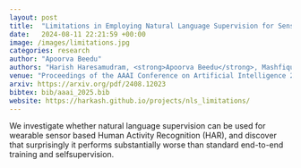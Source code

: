 ```yaml
---
layout: post
title:  "Limitations in Employing Natural Language Supervision for Sensor-Based Human Activity Recognition--And Ways to Overcome Them"
date:   2024-08-11 22:21:59 +00:00
image: /images/limitations.jpg
categories: research
author: "Apoorva Beedu"
authors: "Harish Haresamudram, <strong>Apoorva Beedu</strong>, Mashfiqui Rabbi, Sankalita Saha, Irfan Essa, Thomas Ploetz"
venue: "Proceedings of the AAAI Conference on Artificial Intelligence 2025"
arxiv: https://arxiv.org/pdf/2408.12023
bibtex: bib/aaai_2025.bib
website: https://harkash.github.io/projects/nls_limitations/
---
```

We investigate whether natural language supervision can be used for wearable sensor based Human Activity Recognition (HAR), and discover that surprisingly it performs substantially worse than standard end-to-end training and selfsupervision.